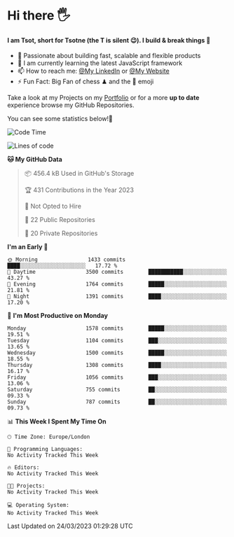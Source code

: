 # Hi there :raised_hand_with_fingers_splayed:
#### I am Tsot, short for Tsotne (the T is silent :wink:). I build & break things :space_invader:
- :telescope: Passionate about building fast, scalable and flexible products
- :seedling: I am currently learning the latest JavaScript framework 
- :mailbox: How to reach me: [@My LinkedIn](https://www.linkedin.com/in/tsotne-gvadzabia/) or [@My Website](https://tsotne.co.uk/contact)
- :zap: Fun Fact: Big Fan of chess ♟ and the 👾 emoji

Take a look at my Projects on my [Portfolio](https://tsotne.co.uk/) or for a more **up to date** experience browse my GitHub Repositories.

You can see some statistics below!:space_invader:
<!--START_SECTION:waka-->
![Code Time](http://img.shields.io/badge/Code%20Time-761%20hrs%202%20mins-blue)

![Lines of code](https://img.shields.io/badge/From%20Hello%20World%20I%27ve%20Written-4.5%20million%20lines%20of%20code-blue)

**🐱 My GitHub Data** 

> 📦 456.4 kB Used in GitHub's Storage 
 > 
> 🏆 431 Contributions in the Year 2023
 > 
> 🚫 Not Opted to Hire
 > 
> 📜 22 Public Repositories 
 > 
> 🔑 20 Private Repositories 
 > 
**I'm an Early 🐤** 

```text
🌞 Morning                1433 commits        ████░░░░░░░░░░░░░░░░░░░░░   17.72 % 
🌆 Daytime                3500 commits        ███████████░░░░░░░░░░░░░░   43.27 % 
🌃 Evening                1764 commits        █████░░░░░░░░░░░░░░░░░░░░   21.81 % 
🌙 Night                  1391 commits        ████░░░░░░░░░░░░░░░░░░░░░   17.20 % 
```
📅 **I'm Most Productive on Monday** 

```text
Monday                   1578 commits        █████░░░░░░░░░░░░░░░░░░░░   19.51 % 
Tuesday                  1104 commits        ███░░░░░░░░░░░░░░░░░░░░░░   13.65 % 
Wednesday                1500 commits        █████░░░░░░░░░░░░░░░░░░░░   18.55 % 
Thursday                 1308 commits        ████░░░░░░░░░░░░░░░░░░░░░   16.17 % 
Friday                   1056 commits        ███░░░░░░░░░░░░░░░░░░░░░░   13.06 % 
Saturday                 755 commits         ██░░░░░░░░░░░░░░░░░░░░░░░   09.33 % 
Sunday                   787 commits         ██░░░░░░░░░░░░░░░░░░░░░░░   09.73 % 
```


📊 **This Week I Spent My Time On** 

```text
🕑︎ Time Zone: Europe/London

💬 Programming Languages: 
No Activity Tracked This Week

🔥 Editors: 
No Activity Tracked This Week

🐱‍💻 Projects: 
No Activity Tracked This Week

💻 Operating System: 
No Activity Tracked This Week
```


 Last Updated on 24/03/2023 01:29:28 UTC
<!--END_SECTION:waka-->
